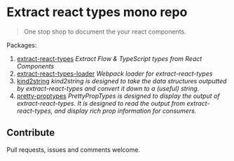 # Extract react types mono repo

> One stop shop to document the your react components.

Packages:

1. [extract-react-types](./packages/extract-react-types) _Extract Flow & TypeScript types from React Components_
2. [extract-react-types-loader](./packages/extract-react-types-loader) _Webpack loader for extract-react-types_
3. [kind2string](./packages/kind2string) _kind2string is designed to take the data structures outputted by extract-react-types and convert it down to a (useful) string._
4. [pretty-proptypes](./packages/pretty-proptypes) _PrettyPropTypes is designed to display the output of extract-react-types. It is designed to read the output from extract-react-types, and display rich prop information for consumers._

## Contribute

Pull requests, issues and comments welcome.
